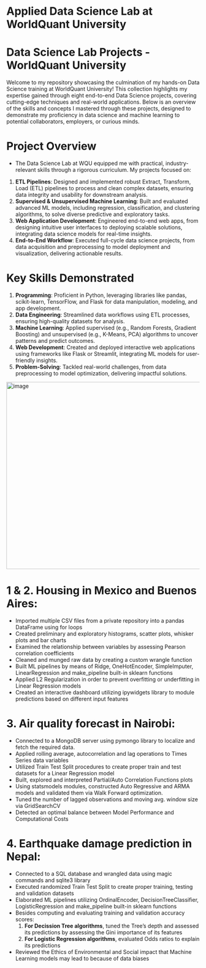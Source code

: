 # Applied Data Science Lab at WorldQuant University
# Data Science Lab Projects - WorldQuant University
Welcome to my repository showcasing the culmination of my hands-on Data Science training at WorldQuant University! This collection highlights my expertise gained through eight end-to-end Data Science projects, covering cutting-edge techniques and real-world applications. Below is an overview of the skills and concepts I mastered through these projects, designed to demonstrate my proficiency in data science and machine learning to potential collaborators, employers, or curious minds.

# Project Overview
* The Data Science Lab at WQU equipped me with practical, industry-relevant skills through a rigorous curriculum. My projects focused on:
1. **ETL Pipelines**: Designed and implemented robust Extract, Transform, Load (ETL) pipelines to process and clean complex datasets, ensuring data integrity and usability for downstream analysis.
2. **Supervised & Unsupervised Machine Learning**: Built and evaluated advanced ML models, including regression, classification, and clustering algorithms, to solve diverse predictive and exploratory tasks.
3. **Web Application Development**: Engineered end-to-end web apps, from designing intuitive user interfaces to deploying scalable solutions, integrating data science models for real-time insights.
4. **End-to-End Workflow**: Executed full-cycle data science projects, from data acquisition and preprocessing to model deployment and visualization, delivering actionable results.

# Key Skills Demonstrated
1. **Programming**: Proficient in Python, leveraging libraries like pandas, scikit-learn, TensorFlow, and Flask for data manipulation, modeling, and app development.
2. **Data Engineering**: Streamlined data workflows using ETL processes, ensuring high-quality datasets for analysis.
3. **Machine Learning**: Applied supervised (e.g., Random Forests, Gradient Boosting) and unsupervised (e.g., K-Means, PCA) algorithms to uncover patterns and predict outcomes.
4. **Web Development**: Created and deployed interactive web applications using frameworks like Flask or Streamlit, integrating ML models for user-friendly insights.
5. **Problem-Solving**: Tackled real-world challenges, from data preprocessing to model optimization, delivering impactful solutions.


<img width="792" height="488" alt="image" src="https://github.com/user-attachments/assets/e394d100-e4ca-4dbe-987c-6d3ccfec3d1a" />


# 1 & 2. Housing in Mexico and Buenos Aires:

* Imported multiple CSV files from a private repository into a pandas DataFrame using for loops
* Created preliminary and exploratory histograms, scatter plots, whisker plots and bar charts
* Examined the relationship between variables by assessing Pearson correlation coefficients
* Cleaned and munged raw data by creating a custom wrangle function
* Built ML pipelines by means of Ridge, OneHotEncoder, SimpleImputer, LinearRegression and make_pipeline built-in sklearn functions
* Applied L2 Regularization in order to prevent overfitting or underfitting in Linear Regression models
* Created an interactive dashboard utilizing ipywidgets library to module predictions based on different input features


# 3. Air quality forecast in Nairobi:

* Connected to a MongoDB server using pymongo library to localize and fetch the required data.
* Applied rolling average, autocorrelation and lag operations to Times Series data variables
* Utilized Train Test Split procedures to create proper train and test datasets for a Linear Regression model
* Built, explored and interpreted Partial/Auto Correlation Functions plots
* Using statsmodels modules, constructed Auto Regressive and ARMA models and validated them via Walk Forward optimization.
* Tuned the number of lagged observations and moving avg. window size via GridSearchCV
* Detected an optimal balance between Model Performance and Computational Costs


# 4. Earthquake damage prediction in Nepal:

* Connected to a SQL database and wrangled data using magic commands and sqlite3 library
* Executed randomized Train Test Split to create proper training, testing and validation datasets
* Elaborated ML pipelines utilizing OrdinalEncoder, DecisionTreeClassifier, LogisticRegression and make_pipeline built-in sklearn functions
* Besides computing and evaluating training and validation accuracy scores:
    1.  **For Decission Tree algorithms**, tuned the Tree’s depth and assessed its predictions by assessing the Gini importance of its features
    2.  **For Logistic Regression algorithms**, evaluated Odds ratios to explain its predictions
* Reviewed the Ethics of Environmental and Social impact that Machine Learning models may lead to because of data biases
